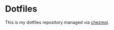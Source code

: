# Dotfiles

This is my dotfiles repository managed via [chezmoi](https://www.chezmoi.io/#considering-using-chezmoi).
